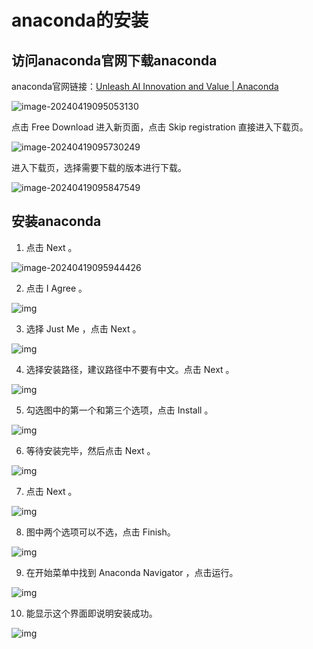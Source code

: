 # anaconda的安装

## 访问anaconda官网下载anaconda

anaconda官网链接：[Unleash AI Innovation and Value | Anaconda](https://www.anaconda.com/)

![image-20240419095053130](C:\Users\hzw04\AppData\Roaming\Typora\typora-user-images\image-20240419095053130.png)

点击 Free Download 进入新页面，点击 Skip registration 直接进入下载页。

![image-20240419095730249](C:\Users\hzw04\AppData\Roaming\Typora\typora-user-images\image-20240419095730249.png)

进入下载页，选择需要下载的版本进行下载。

![image-20240419095847549](C:\Users\hzw04\AppData\Roaming\Typora\typora-user-images\image-20240419095847549.png)

## 安装anaconda

1. 点击 Next 。

![image-20240419095944426](C:\Users\hzw04\AppData\Roaming\Typora\typora-user-images\image-20240419095944426.png)

2. 点击 I Agree 。

![img](file:///C:/Users/hzw04/AppData/Local/Temp/msohtmlclip1/01/clip_image004.jpg)

3. 选择 Just Me ，点击 Next 。

![img](file:///C:/Users/hzw04/AppData/Local/Temp/msohtmlclip1/01/clip_image006.jpg)

4. 选择安装路径，建议路径中不要有中文。点击 Next 。

![img](file:///C:/Users/hzw04/AppData/Local/Temp/msohtmlclip1/01/clip_image008.jpg)

5. 勾选图中的第一个和第三个选项，点击 Install 。

![img](file:///C:/Users/hzw04/AppData/Local/Temp/msohtmlclip1/01/clip_image010.jpg)

6. 等待安装完毕，然后点击 Next 。

![img](file:///C:/Users/hzw04/AppData/Local/Temp/msohtmlclip1/01/clip_image012.jpg)

7. 点击 Next 。

![img](file:///C:/Users/hzw04/AppData/Local/Temp/msohtmlclip1/01/clip_image014.jpg)

8. 图中两个选项可以不选，点击 Finish。

![img](file:///C:/Users/hzw04/AppData/Local/Temp/msohtmlclip1/01/clip_image016.jpg)

9. 在开始菜单中找到 Anaconda Navigator ，点击运行。

![img](file:///C:/Users/hzw04/AppData/Local/Temp/msohtmlclip1/01/clip_image018.jpg)

10. 能显示这个界面即说明安装成功。

![img](file:///C:/Users/hzw04/AppData/Local/Temp/msohtmlclip1/01/clip_image020.jpg)